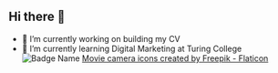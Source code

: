 ## Hi there 👋

- 🔭 I’m currently working on building my CV
- 🌱 I’m currently learning Digital Marketing at Turing College
  ![Badge Name](https://img.shields.io/badge/Label-Message-Color?style=for-the-badge&logo=icon&logoColor=white)
  [Movie camera icons created by Freepik - Flaticon](https://www.flaticon.com/free-icons/movie-camera)
<!--
**Dainuze/Dainuze** is a ✨ _special_ ✨ repository because its `README.md` (this file) appears on your GitHub profile.

Here are some ideas to get you started:

- 🔭 I’m currently working on preparing my CV template
- 🌱 I’m currently learning ...
- 👯 I’m looking to collaborate on ...
- 🤔 I’m looking for help with ...
- 💬 Ask me about ...
- 📫 How to reach me: ...
- 😄 Pronouns: ...
- ⚡ Fun fact: ...
-->
